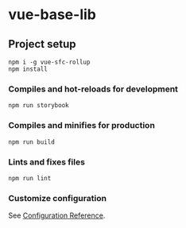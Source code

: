 # vue-base-lib

## Project setup
```
npm i -g vue-sfc-rollup
npm install
```

### Compiles and hot-reloads for development
```
npm run storybook
```

### Compiles and minifies for production
```
npm run build
```

### Lints and fixes files
```
npm run lint
```

### Customize configuration
See [Configuration Reference](https://cli.vuejs.org/config/).
